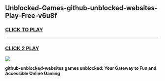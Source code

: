 
## Unblocked-Games-github-unblocked-websites-Play-Free-v6u8f
<h3>
<a href="https://premium76.site?title=github-unblocked-websites&ref=20M">CLICK TO PLAY</a></h3>
<hr>

<h3>
<a href="https://premium76.site?title=github-unblocked-websites&ref=20M">CLICK 2 PLAY</a>
  
</h3>

<a href="https://premium76.site?title=github-unblocked-websites&ref=19M"><img src="https://clearcache.store/games.png"></a>


**github-unblocked-websites games unblocked: Your Gateway to Fun and Accessible Online Gaming**
